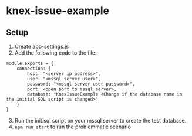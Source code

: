 # knex-issue-example

## Setup
  1. Create app-settings.js
  2. Add the following code to the file:
  ```
  module.exports = {
      connection: {
          host: "<server ip address>",
          user: "<mssql server user>",
          password: "<mssql server user password>",
          port: <open port to mssql server>,
          database: "KnexIssueExample <Change if the database name in the initial SQL script is changed>"
      }
  }
  ```
  3. Run the init.sql script on your mssql server to create the test database.
  4. `npm run start` to run the problemmatic scenario

